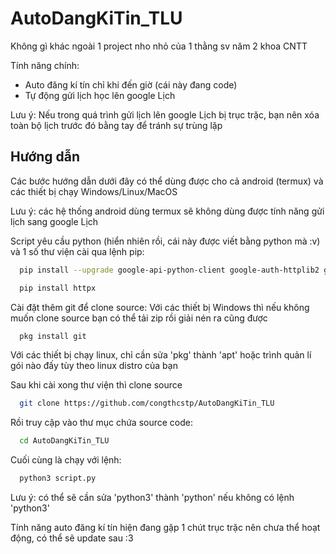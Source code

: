 # AutoDangKiTin_TLU

Không gì khác ngoài 1 project nho nhỏ của 1 thằng sv năm 2 khoa CNTT

Tính năng chính:
- Auto đăng kí tín chỉ khi đến giờ (cái này đang code)
- Tự động gửi lịch học lên google Lịch

Lưu ý: Nếu trong quá trình gửi lịch lên google Lịch bị trục trặc, bạn nên xóa toàn bộ lịch trước đó bằng tay để tránh sự trùng lặp

## Hướng dẫn
Các bước hướng dẫn dưới đây có thể dùng được cho cả android (termux) và các thiết bị chạy Windows/Linux/MacOS

Lưu ý: các hệ thống android dùng termux sẽ không dùng được tính năng gửi lịch sang google Lịch

Script yêu cầu python (hiển nhiên rồi, cái này được viết bằng python mà :v) và 1 số thư viện cài qua lệnh pip:

```sh
  pip install --upgrade google-api-python-client google-auth-httplib2 google-auth-oauthlib
```
```sh
  pip install httpx 
```
Cài đặt thêm git để clone source:
Với các thiết bị Windows thì nếu không muốn clone source bạn có thể tải zip rồi giải nén ra cũng được

```sh
  pkg install git
```
Với các thiết bị chạy linux, chỉ cần sửa 'pkg' thành 'apt' hoặc trình quản lí gói nào đấy tùy theo linux distro của bạn

Sau khi cài xong thư viện thì clone source

```sh
  git clone https://github.com/congthcstp/AutoDangKiTin_TLU
```
Rồi truy cập vào thư mục chứa source code:

```sh
  cd AutoDangKiTin_TLU
```
Cuối cùng là chạy với lệnh:
```sh
  python3 script.py
```
Lưu ý: có thể sẽ cần sửa 'python3' thành 'python' nếu không có lệnh 'python3'

Tính năng auto đăng kí tín hiện đang gặp 1 chút trục trặc nên chưa thể hoạt động, có thể sẽ update sau :3
